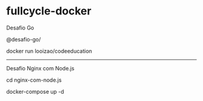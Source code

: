 # fullcycle-docker

Desafio Go

@desafio-go/

docker run looizao/codeeducation

------------------------------------

Desafio Nginx com Node.js

cd nginx-com-node.js

docker-compose up -d